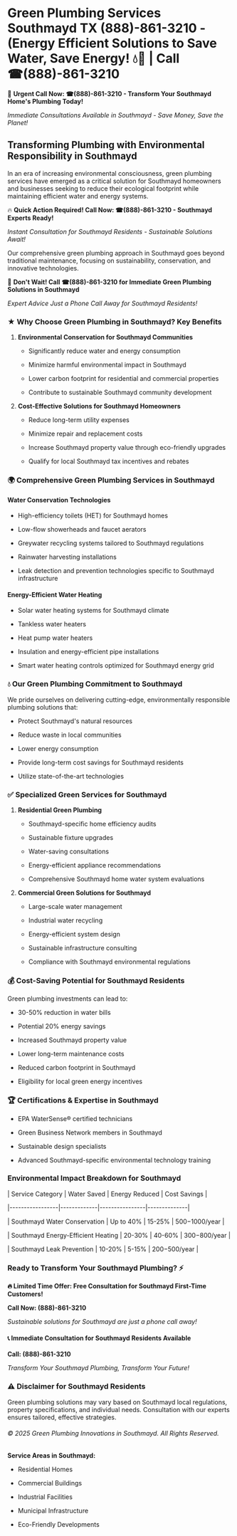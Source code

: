 # Green Plumbing Services Southmayd TX (888)-861-3210 - (Energy Efficient Solutions to Save Water, Save Energy! 💧🌿 | Call ☎(888)-861-3210

🚨 **Urgent Call Now: ☎(888)-861-3210 - Transform Your Southmayd Home's Plumbing Today!**
*Immediate Consultations Available in Southmayd - Save Money, Save the Planet!*

## Transforming Plumbing with Environmental Responsibility in Southmayd

In an era of increasing environmental consciousness, green plumbing services have emerged as a critical solution for Southmayd homeowners and businesses seeking to reduce their ecological footprint while maintaining efficient water and energy systems. 

🔥 **Quick Action Required! Call Now: ☎(888)-861-3210 - Southmayd Experts Ready!**
*Instant Consultation for Southmayd Residents - Sustainable Solutions Await!*

Our comprehensive green plumbing approach in Southmayd goes beyond traditional maintenance, focusing on sustainability, conservation, and innovative technologies.

🚨 **Don't Wait! Call ☎(888)-861-3210 for Immediate Green Plumbing Solutions in Southmayd**
*Expert Advice Just a Phone Call Away for Southmayd Residents!*

### ★ Why Choose Green Plumbing in Southmayd? Key Benefits

1. **Environmental Conservation for Southmayd Communities** 
   - Significantly reduce water and energy consumption
   - Minimize harmful environmental impact in Southmayd
   - Lower carbon footprint for residential and commercial properties
   - Contribute to sustainable Southmayd community development

2. **Cost-Effective Solutions for Southmayd Homeowners** 
   - Reduce long-term utility expenses
   - Minimize repair and replacement costs
   - Increase Southmayd property value through eco-friendly upgrades
   - Qualify for local Southmayd tax incentives and rebates

### 🌍 Comprehensive Green Plumbing Services in Southmayd

#### Water Conservation Technologies
- High-efficiency toilets (HET) for Southmayd homes
- Low-flow showerheads and faucet aerators
- Greywater recycling systems tailored to Southmayd regulations
- Rainwater harvesting installations
- Leak detection and prevention technologies specific to Southmayd infrastructure

#### Energy-Efficient Water Heating
- Solar water heating systems for Southmayd climate
- Tankless water heaters
- Heat pump water heaters
- Insulation and energy-efficient pipe installations
- Smart water heating controls optimized for Southmayd energy grid

### 💧 Our Green Plumbing Commitment to Southmayd

We pride ourselves on delivering cutting-edge, environmentally responsible plumbing solutions that:
- Protect Southmayd's natural resources
- Reduce waste in local communities
- Lower energy consumption
- Provide long-term cost savings for Southmayd residents
- Utilize state-of-the-art technologies

### ✅ Specialized Green Services for Southmayd

1. **Residential Green Plumbing**
   - Southmayd-specific home efficiency audits
   - Sustainable fixture upgrades
   - Water-saving consultations
   - Energy-efficient appliance recommendations
   - Comprehensive Southmayd home water system evaluations

2. **Commercial Green Solutions for Southmayd**
   - Large-scale water management
   - Industrial water recycling
   - Energy-efficient system design
   - Sustainable infrastructure consulting
   - Compliance with Southmayd environmental regulations

### 💰 Cost-Saving Potential for Southmayd Residents

Green plumbing investments can lead to:
- 30-50% reduction in water bills
- Potential 20% energy savings
- Increased Southmayd property value
- Lower long-term maintenance costs
- Reduced carbon footprint in Southmayd
- Eligibility for local green energy incentives

### 🏆 Certifications & Expertise in Southmayd

- EPA WaterSense® certified technicians
- Green Business Network members in Southmayd
- Sustainable design specialists
- Advanced Southmayd-specific environmental technology training

### Environmental Impact Breakdown for Southmayd

| Service Category | Water Saved | Energy Reduced | Cost Savings |
|-----------------|-------------|----------------|--------------|
| Southmayd Water Conservation | Up to 40% | 15-25% | $500-$1000/year |
| Southmayd Energy-Efficient Heating | 20-30% | 40-60% | $300-$800/year |
| Southmayd Leak Prevention | 10-20% | 5-15% | $200-$500/year |

### Ready to Transform Your Southmayd Plumbing? ⚡

**🔥 Limited Time Offer: Free Consultation for Southmayd First-Time Customers!**

**Call Now: (888)-861-3210**
*Sustainable solutions for Southmayd are just a phone call away!*

#### 📞 Immediate Consultation for Southmayd Residents Available

**Call: (888)-861-3210**
*Transform Your Southmayd Plumbing, Transform Your Future!*

### ⚠️ Disclaimer for Southmayd Residents

Green plumbing solutions may vary based on Southmayd local regulations, property specifications, and individual needs. Consultation with our experts ensures tailored, effective strategies.

###### © 2025 Green Plumbing Innovations in Southmayd. All Rights Reserved.

**Service Areas in Southmayd:** 
- Residential Homes
- Commercial Buildings
- Industrial Facilities
- Municipal Infrastructure
- Eco-Friendly Developments